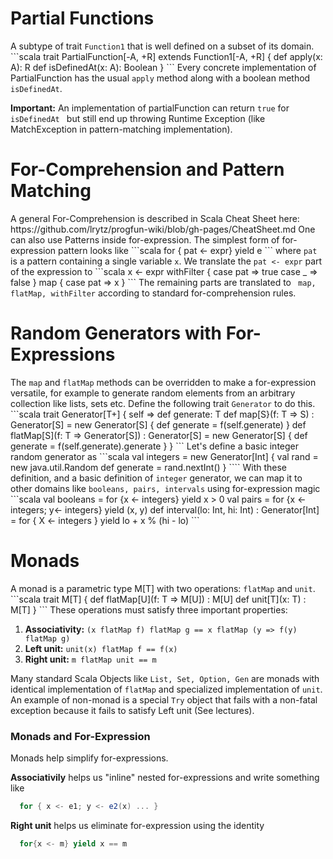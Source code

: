 <h1>Partial Functions</h1>
A subtype of trait <code>Function1</code> that is well defined on a subset of its domain.
```scala
  trait PartialFunction[-A, +R] extends Function1[-A, +R] {
    def apply(x: A): R
    def isDefinedAt(x: A): Boolean
  }
```
Every concrete implementation of PartialFunction has the usual <code>apply</code> method along with a boolean method <code>isDefinedAt</code>.

<b>Important:</b> An implementation of partialFunction can return <code>true</code> for <code>isDefinedAt </code> but still end up throwing Runtime Exception (like MatchException in pattern-matching implementation).
<h1>For-Comprehension and Pattern Matching</h1>
A general For-Comprehension is described in Scala Cheat Sheet here: https://github.com/lrytz/progfun-wiki/blob/gh-pages/CheatSheet.md One can also use Patterns inside for-expression. The simplest form of for-expression pattern looks like
```scala
for { pat <- expr} yield e
```
where <code>pat</code> is a pattern containing a single variable <code>x</code>. We translate the <code>pat <- expr</code> part of the expression to
```scala
x <- expr withFilter {
    case pat => true
    case _ => false
  } map {
    case pat => x
  }
```
The remaining parts are translated to <code> map, flatMap, withFilter</code> according to standard for-comprehension rules.
<h1>Random Generators with For-Expressions</h1>
The <code>map</code> and <code>flatMap</code> methods can be overridden to make a for-expression versatile, for example to generate random elements from an arbitrary collection like lists, sets etc. Define the following trait <code>Generator</code> to do this.
```scala
trait Generator[T+] {
  self =>
  def generate: T
  def map[S}(f: T => S) : Generator[S] = new Generator[S] {
    def generate = f(self.generate)
  }
  def flatMap[S](f: T => Generator[S]) : Generator[S] = new Generator[S] {
    def generate = f(self.generate).generate
  }
}
```
Let's define a basic integer random generator as 
```scala
val integers = new Generator[Int] {
  val rand = new java.util.Random
  def generate = rand.nextInt()
}
````
With these definition, and a basic definition of <code>integer</code> generator, we can map it to other domains like <code>booleans, pairs, intervals</code> using for-expression magic
```scala
val booleans = for {x <- integers} yield x > 0
val pairs = for {x <- integers; y<- integers} yield (x, y)
def interval(lo: Int, hi: Int) : Generator[Int] = for { X <- integers } yield lo + x % (hi - lo)
```
<h1>Monads</h1>
A monad is a parametric type M[T] with two operations: <code>flatMap</code> and <code>unit</code>. 
```scala
trait M[T] {
  def flatMap[U](f: T => M[U]) : M[U]
  def unit[T](x: T) : M[T]
}
```
These operations must satisfy three important properties:
<ol>
  <li><b>Associativity:</b> <code>(x flatMap f) flatMap g == x flatMap (y => f(y) flatMap g)</code></li>
  <li><b>Left unit:</b> <code>unit(x) flatMap f == f(x)</code></li>
  <li><b>Right unit:</b> <code>m flatMap unit == m</code></li>
</ol>
Many standard Scala Objects like <code>List, Set, Option, Gen</code> are monads with identical implementation of <code>flatMap</code> and specialized implementation of <code>unit</code>. An example of non-monad is a special <code>Try</code> object that fails with a non-fatal exception because it fails to satisfy Left unit (See lectures). 
<h3>Monads and For-Expression</h3>
Monads help simplify for-expressions. 

<b>Associativily</b> helps us "inline" nested for-expressions and write something like 
```scala  
  for { x <- e1; y <- e2(x) ... }
```
<b>Right unit</b> helps us eliminate for-expression using the identity 
```scala
  for{x <- m} yield x == m
```

